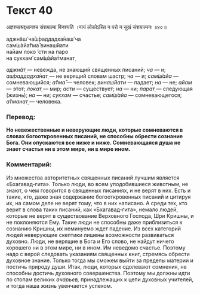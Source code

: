 # Текст 40

अज्ञश्चाश्रद्दधानश्च संशयात्मा विनश्यति ।नायं लोकोऽस्ति न परो न सुखं संशयात्मनः ॥४०॥

аджн̃аш́ ча̄ш́раддадха̄наш́ ча  
сам̇ш́айа̄тма̄ винаш́йати  
на̄йам̇ локо ’сти на паро  
на сукхам̇ сам̇ш́айа̄тманат̣

_аджн̃ат̣_ — невежда, не знающий священных писаний; _ча_ — и; _аш́раддадха̄нат̣_ — не верящий словам шастр; _ча_ — и; _сам̇ш́айа_ — сомневающийся; _а̄тма̄_ — человек; _винаш́йати_ — падает; _на_ — не; _айам_ — этот; _локат̣_ — мир; _асти_ — существует; _на_ — ни; _парат̣_ — следующая (жизнь); _на_ — ни; _сукхам_ — счастье; _сам̇ш́айа_ — сомневающегося; _а̄тманат̣_ — человека.

### Перевод:

**Но невежественные и неверующие люди, которые сомневаются в словах богооткровенных писаний, не способны обрести сознание Бога. Они опускаются все ниже и ниже. Сомневающаяся душа не знает счастья ни в этом мире, ни в мире ином.**

### Комментарий:

Из множества авторитетных священных писаний лучшим является «Бхагавад-гита». Только люди, во всем уподобившиеся животным, не знают, о чем говорится в священных писаниях, и не верят в них. Есть и такие, кто, даже зная содержание богооткровенных писаний и цитируя их, на самом деле не верят тому, что в них написано. А среди тех, кто верит в слова таких писаний, как «Бхагавад-гита», немало людей, которые не верят в существование Верховного Господа, Шри Кришны, и не поклоняются Ему. Такие люди не способны даже приблизиться к сознанию Кришны, их неминуемо ждет падение. Из всех категорий людей неверующие скептики лишены возможности развиваться духовно. Люди, не верящие в Бога и Его слово, не найдут ничего хорошего ни в этом мире, ни в ином. Им неведомо счастье. Поэтому надо с верой следовать указаниям священных книг, стремясь обрести духовное знание. Только тогда мы сможем выйти за пределы материи и постичь природу души. Итак, люди, которых одолевают сомнения, не способны достичь духовного совершенства. Поэтому мы должны идти по стопам великих _ачарьев,_ принадлежащих к цепи духовных учителей, и тогда наша жизнь увенчается успехом.